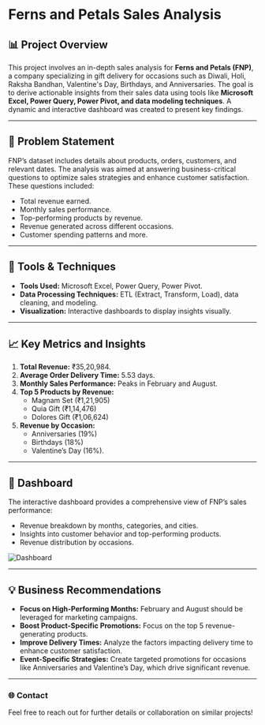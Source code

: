 # Ferns and Petals Sales Analysis

## 📊 Project Overview
This project involves an in-depth sales analysis for **Ferns and Petals (FNP)**, a company specializing in gift delivery for occasions such as Diwali, Holi, Raksha Bandhan, Valentine's Day, Birthdays, and Anniversaries. The goal is to derive actionable insights from their sales data using tools like **Microsoft Excel, Power Query, Power Pivot, and data modeling techniques**. A dynamic and interactive dashboard was created to present key findings.

---

## 📝 Problem Statement
FNP’s dataset includes details about products, orders, customers, and relevant dates. The analysis was aimed at answering business-critical questions to optimize sales strategies and enhance customer satisfaction. These questions included:
- Total revenue earned.
- Monthly sales performance.
- Top-performing products by revenue.
- Revenue generated across different occasions.
- Customer spending patterns and more.

---

## 🔧 Tools & Techniques
- **Tools Used:** Microsoft Excel, Power Query, Power Pivot.
- **Data Processing Techniques:** ETL (Extract, Transform, Load), data cleaning, and modeling.
- **Visualization:** Interactive dashboards to display insights visually.

---

## 📈 Key Metrics and Insights
1. **Total Revenue:** ₹35,20,984.
2. **Average Order Delivery Time:** 5.53 days.
3. **Monthly Sales Performance:** Peaks in February and August.
4. **Top 5 Products by Revenue:**
   - Magnam Set (₹1,21,905)
   - Quia Gift (₹1,14,476)
   - Dolores Gift (₹1,06,624)
5. **Revenue by Occasion:**
   - Anniversaries (19%)
   - Birthdays (18%)
   - Valentine’s Day (16%).

---

## 🌟 Dashboard
The interactive dashboard provides a comprehensive view of FNP’s sales performance:
- Revenue breakdown by months, categories, and cities.
- Insights into customer behavior and top-performing products.
- Revenue distribution by occasions.

![Dashboard](---)

---

## 💡 Business Recommendations
- **Focus on High-Performing Months:** February and August should be leveraged for marketing campaigns.
- **Boost Product-Specific Promotions:** Focus on the top 5 revenue-generating products.
- **Improve Delivery Times:** Analyze the factors impacting delivery time to enhance customer satisfaction.
- **Event-Specific Strategies:** Create targeted promotions for occasions like Anniversaries and Valentine’s Day, which drive significant revenue.

---

### 🌐 Contact
Feel free to reach out for further details or collaboration on similar projects!

